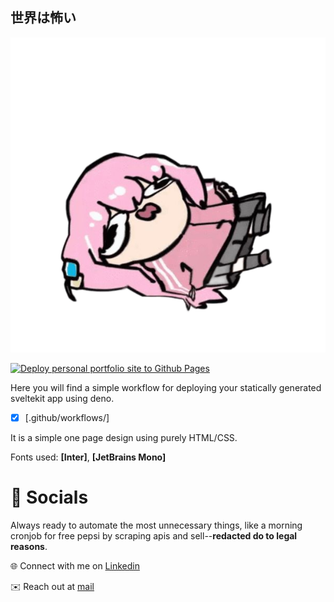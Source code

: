 ## 世界は怖い

![Bocchi](https://raw.githubusercontent.com/ashrv12/portfolio/refs/heads/main/src/lib/assets/bocchi-transparent.png)

[![Deploy personal portfolio site to Github Pages](https://github.com/ashrv12/portfolio/actions/workflows/static.yml/badge.svg)](https://github.com/ashrv12/portfolio/actions/workflows/static.yml)

Here you will find a simple workflow for deploying your statically generated sveltekit app using deno.

- [x] [.github/workflows/]

It is a simple one page design using purely HTML/CSS.

Fonts used: **[Inter]**, **[JetBrains Mono]**

# 👋 Socials

Always ready to automate the most unnecessary things, like a morning cronjob for free pepsi by scraping apis and sell--**redacted do to legal reasons**.

🌐 Connect with me on [Linkedin](https://www.linkedin.com/in/ariyashiravb/)

✉️ Reach out at [mail](bshirav@gmail.com)
